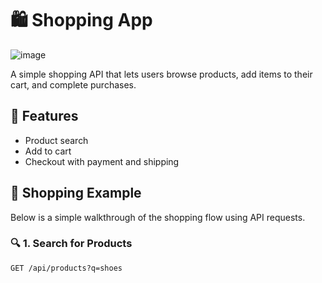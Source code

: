 
# 🛍️ Shopping App
![image](https://github.com/user-attachments/assets/1773ef14-2f3e-4831-a35a-b8fdff72a84d)


A simple shopping API that lets users browse products, add items to their cart, and complete purchases.

## 🚀 Features

- Product search
- Add to cart
- Checkout with payment and shipping

## 🛒 Shopping Example

Below is a simple walkthrough of the shopping flow using API requests.

### 🔍 1. Search for Products

```http
GET /api/products?q=shoes
